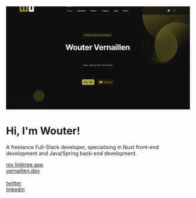 <p>
    <a href="https://vernaillen.dev" target="_blank">
        <img src="images/cover.png" alt="Wouter Vernaillen">
    </a>
</p>

# Hi, I'm Wouter! 

A freelance Full-Stack developer, specialising in Nuxt front-end development and Java/Spring back-end development.

<p>
    <div><a href="https://links.vernaillen.dev" target="_blank">my linktree app</a></div>
    <div><a href="https://vernaillen.dev" target="_blank">vernaillen.dev</a></div>
    <br>
    <div><a href="https://twitter.com/vernaillen" target="_blank">twitter</a></div>
    <div><a href="https://www.linkedin.com/in/woutervernaillen/" target="_blank">linkedin</a></div>
</p>
